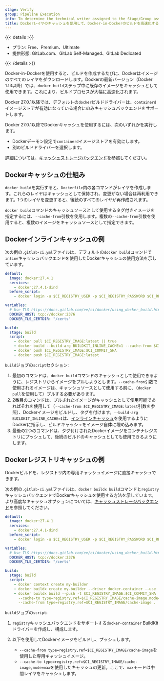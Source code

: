 ```yaml
---
stage: Verify
group: Pipeline Execution
info: To determine the technical writer assigned to the Stage/Group associated with this page, see https://handbook.gitlab.com/handbook/product/ux/technical-writing/#assignments
title: Dockerレイヤのキャッシュを使用して、Docker-in-Dockerのビルドを高速化する
---
```


{{< details >}}

- プラン: Free、Premium、Ultimate
- 提供形態: GitLab.com、GitLab Self-Managed、GitLab Dedicated

{{< /details >}}

Docker-in-Dockerを使用すると、ビルドを作成するたびに、Dockerはイメージのすべてのレイヤをダウンロードします。Dockerの最新バージョン（Docker 1.13以降）では、`docker build`ステップ中に既存のイメージをキャッシュとして使用できます。これにより、ビルドプロセスが大幅に高速化されます。

Docker 27.0.1以降では、デフォルトの`docker`ビルドドライバーは、`containerd`イメージストアが有効になっている場合にのみキャッシュバックエンドをサポートします。

Docker 27.0.1以降でDockerキャッシュを使用するには、次のいずれかを実行します。

- Dockerデーモン設定で`containerd`イメージストアを有効にします。
- 別のビルドドライバーを選択します。

詳細については、[キャッシュストレージバックエンド](https://docs.docker.com/build/cache/backends/)を参照してください。

## Dockerキャッシュの仕組み

`docker build`を実行すると、`Dockerfile`内の各コマンドがレイヤを作成します。これらのレイヤはキャッシュとして保持され、変更がない場合は再利用できます。1つのレイヤを変更すると、後続のすべてのレイヤが再作成されます。

`docker build`コマンドのキャッシュソースとして使用するタグ付きイメージを指定するには、`--cache-from`引数を使用します。複数の`--cache-from`引数を使用すると、複数のイメージをキャッシュソースとして指定できます。

## Dockerインラインキャッシュの例

次の例の`.gitlab-ci.yml`ファイルは、デフォルトの`docker build`コマンドで`inline`キャッシュバックエンドを使用したDockerキャッシュの使用方法を示しています。

```yaml
default:
  image: docker:27.4.1
  services:
    - docker:27.4.1-dind
  before_script:
    - docker login -u $CI_REGISTRY_USER -p $CI_REGISTRY_PASSWORD $CI_REGISTRY

variables:
  # Use TLS https://docs.gitlab.com/ee/ci/docker/using_docker_build.html#tls-enabled
  DOCKER_HOST: tcp://docker:2376
  DOCKER_TLS_CERTDIR: "/certs"

build:
  stage: build
  script:
    - docker pull $CI_REGISTRY_IMAGE:latest || true
    - docker build --build-arg BUILDKIT_INLINE_CACHE=1 --cache-from $CI_REGISTRY_IMAGE:latest --tag $CI_REGISTRY_IMAGE:$CI_COMMIT_SHA --tag $CI_REGISTRY_IMAGE:latest .
    - docker push $CI_REGISTRY_IMAGE:$CI_COMMIT_SHA
    - docker push $CI_REGISTRY_IMAGE:latest
```

`build`ジョブの`script`セクション:

1. 最初のコマンドは、`docker build`コマンドのキャッシュとして使用できるように、レジストリからイメージをプルしようとします。`--cache-from`引数で使用されるイメージは、キャッシュソースとして使用する前に、（`docker pull`を使用して）プルする必要があります。
1. 2番目のコマンドは、プルされたイメージがキャッシュとして使用可能であればそれを使用して（`--cache-from $CI_REGISTRY_IMAGE:latest`引数を参照）、Dockerイメージをビルドし、タグを付けます。`--build-arg BUILDKIT_INLINE_CACHE=1`は、[インラインキャッシュ](https://docs.docker.com/build/cache/backends/inline/)を使用するようにDockerに指示し、ビルドキャッシュをイメージ自体に埋め込みます。
1. 最後の2つのコマンドは、タグ付けされたDockerイメージをコンテナレジストリにプッシュして、後続のビルドのキャッシュとしても使用できるようにします。

## Dockerレジストリキャッシュの例

Dockerビルドを、レジストリ内の専用キャッシュイメージに直接キャッシュできます。

次の例の`.gitlab-ci.yml`ファイルは、`docker buildx build`コマンドと`registry`キャッシュバックエンドでDockerキャッシュを使用する方法を示しています。より高度なキャッシュオプションについては、[キャッシュストレージバックエンド](https://docs.docker.com/build/cache/backends/)を参照してください。

```yaml
default:
  image: docker:27.4.1
  services:
    - docker:27.4.1-dind
  before_script:
    - docker login -u $CI_REGISTRY_USER -p $CI_REGISTRY_PASSWORD $CI_REGISTRY

variables:
  # Use TLS https://docs.gitlab.com/ee/ci/docker/using_docker_build.html#tls-enabled
  DOCKER_HOST: tcp://docker:2376
  DOCKER_TLS_CERTDIR: "/certs"

build:
  stage: build
  script:
    - docker context create my-builder
    - docker buildx create my-builder --driver docker-container --use
    - docker buildx build --push -t $CI_REGISTRY_IMAGE:$CI_COMMIT_SHA
      --cache-to type=registry,ref=$CI_REGISTRY_IMAGE/cache-image,mode=max
      --cache-from type=registry,ref=$CI_REGISTRY_IMAGE/cache-image .
```

`build`ジョブの`script`:

1. `registry`キャッシュバックエンドをサポートする`docker-container` BuildKitドライバーを作成し、構成します。
1. 以下を使用してDockerイメージをビルドし、プッシュします。

   - `--cache-from type=registry,ref=$CI_REGISTRY_IMAGE/cache-image`を使用した専用キャッシュイメージ。
   - `--cache-to type=registry,ref=$CI_REGISTRY_IMAGE/cache-image,mode=max`を使用したキャッシュの更新。ここで、`max`モードは中間レイヤをキャッシュします。
